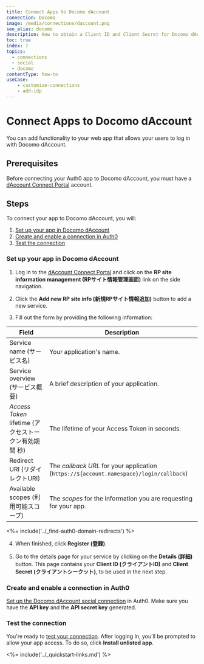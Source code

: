 ```yaml
---
title: Connect Apps to Docomo dAccount
connection: Docomo
image: /media/connections/daccount.png
seo_alias: docomo
description: How to obtain a Client ID and Client Secret for Docomo dAccount.
toc: true
index: 7
topics:
  - connections
  - social
  - docomo
contentType: how-to
useCase:
    - customize-connections
    - add-idp
---
```


# Connect Apps to Docomo dAccount

You can add functionality to your web app that allows your users to log in with Docomo dAccount. 

## Prerequisites

Before connecting your Auth0 app to Docomo dAccount, you must have a [dAccount Connect Portal](https://dac-g.apl01.spmode.ne.jp/VIEW_OC01/GOCA00004/) account.

## Steps

To connect your app to Docomo dAccount, you will:

1. [Set up your app in Docomo dAccount](#set-up-your-app-in-docomo-daccount)
2. [Create and enable a connection in Auth0](#create-and-enable-a-connection-in-auth0)
3. [Test the connection](#test-the-connection)

### Set up your app in Docomo dAccount

1. Log in to the [dAccount Connect Portal](https://dac-g.apl01.spmode.ne.jp/VIEW_OC01/GOCA00004/) and click on the **RP site information management (RPサイト情報管理画面)** link on the side navigation.

2. Click the **Add new RP site info (新規RPサイト情報追加)** button to add a new service.

3. Fill out the form by providing the following information:

| Field | Description
--------|------------
Service name (サービス名) | Your application's name.
Service overview (サービス概要) | A brief description of your application.
<dfn data-key="access-token">Access Token</dfn> lifetime (アクセストークン有効期間 秒) | The lifetime of your Access Token in seconds.
Redirect URI (リダイレクトURI) | The <dfn data-key="callback">callback URL</dfn> for your application (`https://${account.namespace}/login/callback`)
Available scopes (利用可能スコープ) | The <dfn data-key="scope">scopes</dfn> for the information you are requesting for your app.

<%= include('../_find-auth0-domain-redirects') %>

4. When finished, click **Register (登録)**.

5. Go to the details page for your service by clicking on the **Details (詳細)** button. This page contains your **Client ID (クライアントID)** and **Client Secret (クライアントシークット)**, to be used in the next step.

### Create and enable a connection in Auth0

[Set up the Docomo dAccount social connection](/dashboard/guides/connections/set-up-connections-social) in Auth0. Make sure you have the **API key** and the **API secret key** generated.

### Test the connection

You're ready to [test your connection](/dashboard/guides/connections/test-connections-social). After logging in, you'll be prompted to allow your app access. To do so, click **Install unlisted app**.

<%= include('../_quickstart-links.md') %>


